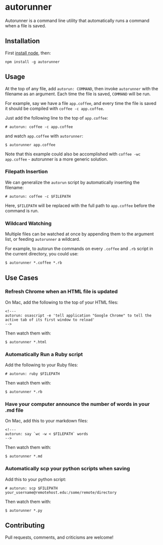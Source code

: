 # autorunner

Autorunner is a command line utility that automatically runs a command when a file is saved.

## Installation

First [install node](https://nodejs.org/download/), then:

    npm install -g autorunner

## Usage

At the top of any file, add `autorun: COMMAND`, then invoke `autorunner` with the filename as an argument. Each time the file is saved, `COMMAND` will be run.

For example, say we have a file `app.coffee`, and every time the file is saved it should be compiled with `coffee -c app.coffee`.

Just add the following line to the top of `app.coffee`:

    # autorun: coffee -c app.coffee

and watch `app.coffee` with `autorunner`:

    $ autorunner app.coffee

Note that this example could also be accomplished with `coffee -wc app.coffee` - autorunner is a more generic solution.

### Filepath Insertion

We can generalize the `autorun` script by automatically inserting the filename:

    # autorun: coffee -c $FILEPATH

Here, `$FILEPATH` will be replaced with the full path to `app.coffee` before the command is run.

### Wildcard Watching

Multiple files can be watched at once by appending them to the argument list, or feeding `autorunner` a wildcard.

For example, to autorun the commands on every `.coffee` and `.rb` script in the current directory, you could use:

    $ autorunner *.coffee *.rb

## Use Cases

### Refresh Chrome when an HTML file is updated

On Mac, add the following to the top of your HTML files:

    <!---
    autorun: osascript -e 'tell application "Google Chrome" to tell the active tab of its first window to reload'
    -->

Then watch them with:

    $ autorunner *.html

### Automatically Run a Ruby script

Add the following to your Ruby files:

    # autorun: ruby $FILEPATH

Then watch them with:

    $ autorunner *.rb

### Have your computer announce the number of words in your .md file

On Mac, add this to your markdown files:

    <!---
    autorun: say `wc -w < $FILEPATH` words
    -->

Then watch them with:

    $ autorunner *.md

### Automatically scp your python scripts when saving

Add this to your python script:

    # autorun: scp $FILEPATH your_username@remotehost.edu:/some/remote/directory

Then watch them with:

    $ autorunner *.py

## Contributing

Pull requests, comments, and criticisms are welcome!
